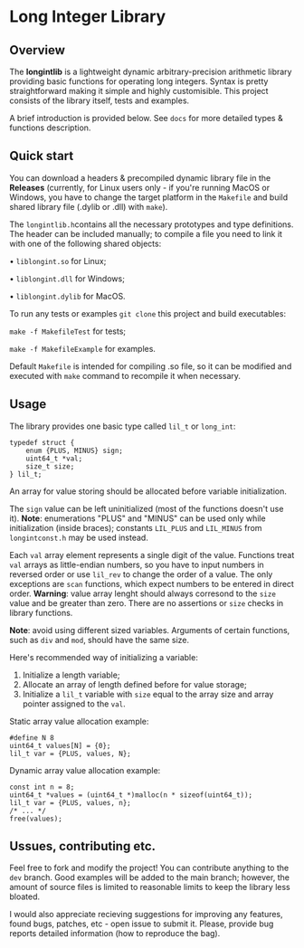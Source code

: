 # Long Integer Library

## Overview
The **longintlib** is a lightweight dynamic arbitrary-precision arithmetic library providing basic functions for operating long integers. Syntax is pretty straightforward making it simple and highly customisible. This project consists of the library itself, tests and examples.

A brief introduction is provided below. See `docs` for more detailed types & functions description.

## Quick start
You can download a headers & precompiled dynamic library file in the **Releases** (currently, for Linux users only - if you're running MacOS or Windows, you have to change the target platform in the `Makefile` and build shared library file (.dylib or .dll) with `make`).

The `longintlib.h`contains all the necessary prototypes and type definitions. The header can be included manually; to compile a file you need to link it with one of the following shared objects:

• `liblongint.so` for Linux;

• `liblongint.dll` for Windows;

• `liblongint.dylib` for MacOS.

To run any tests or examples `git clone` this project and build executables:

`make -f MakefileTest` for tests;

`make -f MakefileExample` for examples.

Default `Makefile` is intended for compiling .so file, so it can be modified and executed with `make` command to recompile it when necessary.

## Usage
The library provides one basic type called `lil_t` or `long_int`:

```
typedef struct {
    enum {PLUS, MINUS} sign;
    uint64_t *val;
    size_t size;
} lil_t;
```

An array for value storing should be allocated before variable initialization.

The `sign` value can be left uninitialized (most of the functions doesn't use it).
**Note**: enumerations "PLUS" and "MINUS" can be used only while initialization (inside braces); constants `LIL_PLUS` and `LIL_MINUS` from `longintconst.h` may be used instead.

Each `val` array element represents a single digit of the value. Functions treat `val` arrays as little-endian numbers, so you have to input numbers in reversed order or use `lil_rev` to change the order of a value. The only exceptions are `scan` functions, which expect numbers to be entered in direct order.
**Warning**: value array lenght should always corresond to the `size` value and be greater than zero. There are no assertions or `size` checks in library functions.

**Note**: avoid using different sized variables. Arguments of certain functions, such as `div` and `mod`, should have the same size.

Here's recommended way of initializing a variable:

1. Initialize a length variable;
2. Allocate an array of length defined before for value storage;
3. Initialize a `lil_t` variable with `size` equal to the array size and array pointer assigned to the `val`.

Static array value allocation example:

```
#define N 8
uint64_t values[N] = {0};
lil_t var = {PLUS, values, N};
```

Dynamic array value allocation example:

```
const int n = 8;
uint64_t *values = (uint64_t *)malloc(n * sizeof(uint64_t));
lil_t var = {PLUS, values, n};
/* ... */
free(values);
```

## Ussues, contributing etc.

Feel free to fork and modify the project! You can contribute anything to the `dev` branch. Good examples will be added to the main branch; however, the amount of source files is limited to reasonable limits to keep the library less bloated.

I would also appreciate recieving suggestions for improving any features, found bugs, patches, etc - open issue to submit it. Please, provide bug reports detailed information (how to reproduce the bag).
